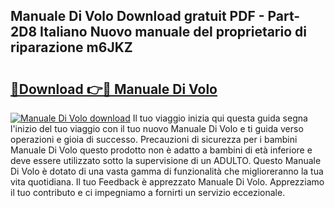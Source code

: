 ## Manuale Di Volo Download gratuit PDF - Part-2D8 Italiano Nuovo manuale del proprietario di riparazione m6JKZ

# <h2><a href="http://dfgi2fw.blite.top/?on=Manuale+Di+Volo">🔗Download 👉🔴 Manuale Di Volo</a></h2>

[![Manuale Di Volo download](https://i.imgur.com/lujVjoI.png)](http://dfgi2fw.blite.top/?on=Manuale+Di+Volo)
Il tuo viaggio inizia qui questa guida segna l'inizio del tuo viaggio con il tuo nuovo Manuale Di Volo e ti guida verso operazioni e gioia di successo. Precauzioni di sicurezza per i bambini Manuale Di Volo questo prodotto non è adatto a bambini di età inferiore e deve essere utilizzato sotto la supervisione di un ADULTO. Questo Manuale Di Volo è dotato di una vasta gamma di funzionalità che miglioreranno la tua vita quotidiana. Il tuo Feedback è apprezzato Manuale Di Volo. Apprezziamo il tuo contributo e ci impegniamo a fornirti un servizio eccezionale.
